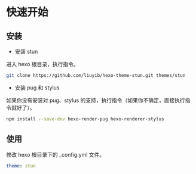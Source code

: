 # 快速开始

## 安装

- 安装 stun

进入 hexo 根目录，执行指令。

``` bash
git clone https://github.com/liuyib/hexo-theme-stun.git themes/stun
```

- 安装 pug 和 stylus

如果你没有安装对 pug、stylus 的支持，执行指令（如果你不确定，直接执行指令就好了）。

``` bash
npm install --save-dev hexo-render-pug hexo-renderer-stylus
```

## 使用

修改 hexo 根目录下的 _config.yml 文件。

``` yaml
theme: stun
```
